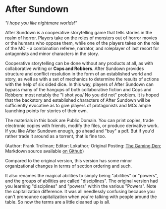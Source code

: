 # After Sundown
_"I hope you like nightmare worlds!"_

After Sundown is a cooperative storytelling game that tells stories in the realm of horror. Players take on the roles of monsters out of horror movies or the humans who oppose them, while one of the players takes on the role of the MC - a combination referee, narrator, and roleplayer of last resort for antagonists and minor characters in the story.

Cooperative storytelling can be done without any products at all, as with collaborative writing or **Cops and Robbers**. After Sundown provides structure and conflict resolution in the form of an established world and story, as well as with a set of mechanics to determine the results of actions with the help of six sided dice. In this way, players of After Sundown can bypass many of the hangups of both collaborative fiction and Cops and Robbers: most notably the "I shot you/ No you did not" problem. It is hoped that the backstory and established characters of After Sundown will be sufficiently evocative as to give players of protagonists and MCs ample launching points for stories of their own.

The materials in this book are Public Domain. You can print copies, trade electronic copies with friends, modify the files, or produce derivative work. If you like After Sundown enough, go ahead and "buy" a pdf. But if you'd rather trade it around as a torrent, that is fine too.

(Author: Frank Trollman; Editor: Lokathor; Original Posting: [The Gaming Den](http://tgdmb.com/viewtopic.php?t=52316); Markdown source available [on Github](https://github.com/Lokathor/after-sundown))

Compared to the original version, this version has some minor organizational changes in terms of section ordering and such.

It also renames the magical abilities to simply being "abilities" or "powers", and the groups of abilities are called "disciplines". The original version had you learning "disciplines" and "powers" within the various "Powers". Note the capitalization difference. It was all needlessly confusing because you can't pronounce capitalization when you're talking with people around the table. So now the terms are a little cleaned up is all.
